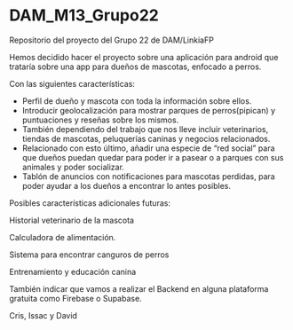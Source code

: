  # DAM_M13_Grupo22
Repositorio del proyecto del Grupo 22 de DAM/LinkiaFP

Hemos decidido hacer el proyecto sobre una aplicación para android que trataría sobre una app para dueños de mascotas, enfocado a perros.

Con las siguientes características:

- Perfil de dueño y mascota con toda la información sobre ellos. 
- Introducir geolocalización para mostrar parques de perros(pipican) y puntuaciones y reseñas sobre los mismos. 
- También dependiendo del trabajo que nos lleve incluir veterinarios, tiendas de mascotas, peluquerías caninas y negocios relacionados. 
- Relacionado con esto último, añadir una especie de “red social” para que dueños puedan quedar para poder ir a pasear o a parques con sus animales y poder socializar. 
- Tablón de anuncios con notificaciones para mascotas perdidas, para poder ayudar a los dueños a encontrar lo antes posibles. 
 

Posibles características adicionales futuras: 
 

Historial veterinario de la mascota 

Calculadora de alimentación. 

Sistema para encontrar canguros de perros 

Entrenamiento y educación canina 



También indicar que vamos a realizar el Backend en alguna plataforma gratuita como Firebase o Supabase. 

Cris, Issac y David
